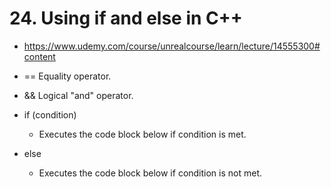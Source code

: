 # 24. Using if and else in C++

- <https://www.udemy.com/course/unrealcourse/learn/lecture/14555300#content>

- == Equality operator.
- && Logical "and" operator.
- if (condition)
  - Executes the code block below if condition is met.
- else
  - Executes the code block below if condition is not met.
